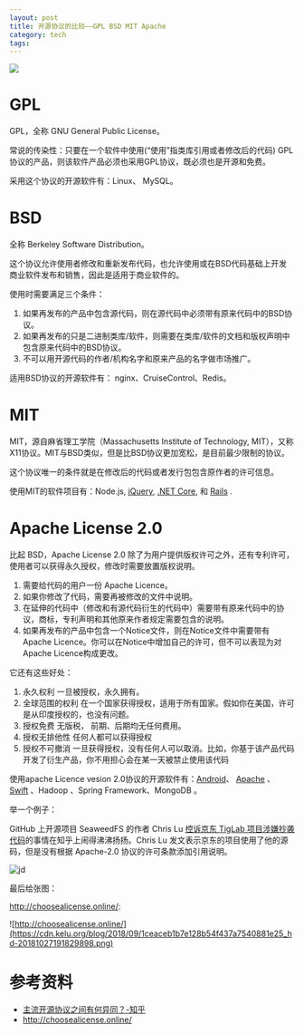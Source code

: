 ```yaml
---
layout: post
title: 开源协议的比较——GPL BSD MIT Apache
category: tech
tags:
---
```

![](https://cdn.kelu.org/blog/tags/linux.jpg)

# GPL

GPL，全称 GNU General Public License。

常说的传染性：只要在一个软件中使用(“使用”指类库引用或者修改后的代码) GPL 协议的产品，则该软件产品必须也采用GPL协议，既必须也是开源和免费。

采用这个协议的开源软件有：Linux、 MySQL。

# BSD

全称 Berkeley Software Distribution。

这个协议允许使用者修改和重新发布代码，也允许使用或在BSD代码基础上开发商业软件发布和销售，因此是适用于商业软件的。

使用时需要满足三个条件： 

1. 如果再发布的产品中包含源代码，则在源代码中必须带有原来代码中的BSD协议。 
2. 如果再发布的只是二进制类库/软件，则需要在类库/软件的文档和版权声明中包含原来代码中的BSD协议。 
3. 不可以用开源代码的作者/机构名字和原来产品的名字做市场推广。

适用BSD协议的开源软件有： nginx、CruiseControl、Redis。

# MIT

MIT，源自麻省理工学院（Massachusetts Institute of Technology, MIT），又称X11协议。MIT与BSD类似，但是比BSD协议更加宽松，是目前最少限制的协议。 

这个协议唯一的条件就是在修改后的代码或者发行包包含原作者的许可信息。

使用MIT的软件项目有：Node.js, [jQuery](https://github.com/jquery/jquery/blob/master/LICENSE.txt), [.NET Core](https://github.com/dotnet/corefx/blob/master/LICENSE), 和 [Rails](https://github.com/rails/rails/blob/master/activerecord/MIT-LICENSE) .

# Apache License 2.0

比起 BSD，Apache License 2.0 除了为用户提供版权许可之外，还有专利许可，使用者可以获得永久授权，修改时需要放置版权说明。

1. 需要给代码的用户一份 Apache Licence。
2. 如果你修改了代码，需要再被修改的文件中说明。
3. 在延伸的代码中（修改和有源代码衍生的代码中）需要带有原来代码中的协议，商标，专利声明和其他原来作者规定需要包含的说明。
4. 如果再发布的产品中包含一个Notice文件，则在Notice文件中需要带有Apache Licence。你可以在Notice中增加自己的许可，但不可以表现为对Apache Licence构成更改。

它还有这些好处：

1. 永久权利 一旦被授权，永久拥有。
2. 全球范围的权利 在一个国家获得授权，适用于所有国家。假如你在美国，许可是从印度授权的，也没有问题。
3. 授权免费 无版税， 前期、后期均无任何费用。
4. 授权无排他性 任何人都可以获得授权
5. 授权不可撤消 一旦获得授权，没有任何人可以取消。比如，你基于该产品代码开发了衍生产品，你不用担心会在某一天被禁止使用该代码

使用apache Licence vesion 2.0协议的开源软件有：[Android](https://github.com/android/platform_system_core/blob/master/NOTICE)、 [Apache](https://svn.apache.org/viewvc/httpd/httpd/trunk/LICENSE?view=markup) 、[Swift](https://github.com/apple/swift/blob/master/LICENSE.txt) 、Hadoop 、Spring Framework、MongoDB 。

举一个例子：

GitHub 上开源项目 SeaweedFS 的作者 Chris Lu [控诉京东 TigLab 项目涉嫌抄袭代码](https://zhuanlan.zhihu.com/p/45668894)的事情在知乎上闹得沸沸扬扬。Chris Lu 发文表示京东的项目使用了他的源码，但是没有根据  Apache-2.0 协议的许可条款添加引用说明。

 ![jd](https://cdn.kelu.org/blog/2018/09/v2-9f8d4da222d422c4bd0b9b8d3cb50a73_hd.png)





 

最后给张图：

<http://choosealicense.online/>:

![http://choosealicense.online/](https://cdn.kelu.org/blog/2018/09/1ceaceb1b7e128b54f437a7540881e25_hd-20181027191829898.png)



# 参考资料

* [主流开源协议之间有何异同？-知乎](https://www.zhihu.com/question/19568896)
* <http://choosealicense.online/>

